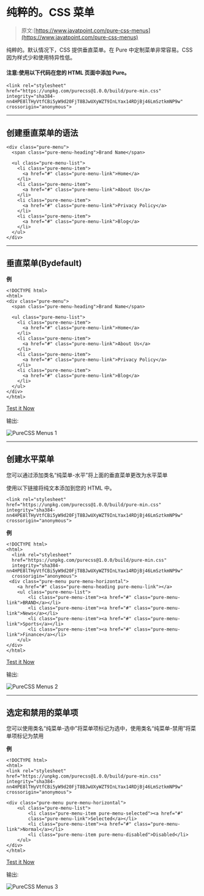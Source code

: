 # 纯粹的。CSS 菜单

> 原文:[https://www.javatpoint.com/pure-css-menus](https://www.javatpoint.com/pure-css-menus)

纯粹的。默认情况下，CSS 提供垂直菜单。在 Pure 中定制菜单非常容易。CSS 因为样式少和使用特异性低。

#### 注意:使用以下代码在您的 HTML 页面中添加 Pure。

```
<link rel="stylesheet" 
href="https://unpkg.com/purecss@1.0.0/build/pure-min.css" 
integrity="sha384-nn4HPE8lTHyVtfCBi5yW9d20FjT8BJwUXyWZT9InLYax14RDjBj46LmSztkmNP9w" 
crossorigin="anonymous">

```

* * *

## 创建垂直菜单的语法

```
<div class="pure-menu">
  <span class="pure-menu-heading">Brand Name</span>

  <ul class="pure-menu-list">
    <li class="pure-menu-item">
      <a href="#" class="pure-menu-link">Home</a>
    </li>
    <li class="pure-menu-item">
      <a href="#" class="pure-menu-link">About Us</a>
    </li>
    <li class="pure-menu-item">
      <a href="#" class="pure-menu-link">Privacy Policy</a>
    </li>
    <li class="pure-menu-item">
      <a href="#" class="pure-menu-link">Blog</a>
    </li>
  </ul>
</div>

```

* * *

## 垂直菜单(Bydefault)

**例**

```
<!DOCTYPE html>
<html>
<div class="pure-menu">
  <span class="pure-menu-heading">Brand Name</span>

  <ul class="pure-menu-list">
    <li class="pure-menu-item">
      <a href="#" class="pure-menu-link">Home</a>
    </li>
    <li class="pure-menu-item">
      <a href="#" class="pure-menu-link">About Us</a>
    </li>
    <li class="pure-menu-item">
      <a href="#" class="pure-menu-link">Privacy Policy</a>
    </li>
    <li class="pure-menu-item">
      <a href="#" class="pure-menu-link">Blog</a>
    </li>
  </ul>
</div>
</html>

```

[Test it Now](https://www.javatpoint.com/oprweb/test.jsp?filename=purecssmenus1)

输出:

![PureCSS Menus 1](../Images/e01ee3c10f0b10ae01132c3fa7946e61.png)

* * *

## 创建水平菜单

您可以通过添加类名“纯菜单-水平”将上面的垂直菜单更改为水平菜单

使用以下链接将纯文本添加到您的 HTML 中。

```
<link rel="stylesheet" 
href="https://unpkg.com/purecss@1.0.0/build/pure-min.css" 
integrity="sha384-nn4HPE8lTHyVtfCBi5yW9d20FjT8BJwUXyWZT9InLYax14RDjBj46LmSztkmNP9w" 
crossorigin="anonymous">

```

**例**

```
<!DOCTYPE html>
<html>
  <link rel="stylesheet" 
  href="https://unpkg.com/purecss@1.0.0/build/pure-min.css" 
  integrity="sha384-nn4HPE8lTHyVtfCBi5yW9d20FjT8BJwUXyWZT9InLYax14RDjBj46LmSztkmNP9w" 
  crossorigin="anonymous">
 <div class="pure-menu pure-menu-horizontal">
    <a href="#" class="pure-menu-heading pure-menu-link"></a>
    <ul class="pure-menu-list">
        <li class="pure-menu-item"><a href="#" class="pure-menu-link">BRAND</a></li>
        <li class="pure-menu-item"><a href="#" class="pure-menu-link">News</a></li>
        <li class="pure-menu-item"><a href="#" class="pure-menu-link">Sports</a></li>
        <li class="pure-menu-item"><a href="#" class="pure-menu-link">Finance</a></li>
    </ul>
</div>
</html>

```

[Test it Now](https://www.javatpoint.com/oprweb/test.jsp?filename=purecssmenus2)

输出:

![PureCSS Menus 2](../Images/16b47171456c9d1d9accb38af4970e1a.png)

* * *

## 选定和禁用的菜单项

您可以使用类名“纯菜单-选中”将菜单项标记为选中，使用类名“纯菜单-禁用”将菜单项标记为禁用

**例**

```
<!DOCTYPE html>
<html>
<link rel="stylesheet" 
href="https://unpkg.com/purecss@1.0.0/build/pure-min.css" 
integrity="sha384-nn4HPE8lTHyVtfCBi5yW9d20FjT8BJwUXyWZT9InLYax14RDjBj46LmSztkmNP9w" 
crossorigin="anonymous">

<div class="pure-menu pure-menu-horizontal">
    <ul class="pure-menu-list">
        <li class="pure-menu-item pure-menu-selected"><a href="#" 
		class="pure-menu-link">Selected</a></li>
        <li class="pure-menu-item"><a href="#" class="pure-menu-link">Normal</a></li>
        <li class="pure-menu-item pure-menu-disabled">Disabled</li>
    </ul>
</div>
</html>

```

[Test it Now](https://www.javatpoint.com/oprweb/test.jsp?filename=purecssmenus3)

输出:

![PureCSS Menus 3](../Images/7be2dbc5ad108c36b11bad919d2fb75f.png)
